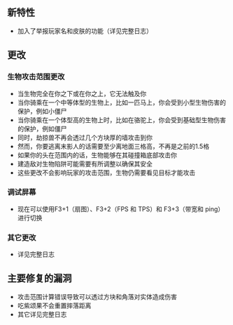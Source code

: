 ## 新特性
* 加入了举报玩家名和皮肤的功能（详见完整日志）
## 更改
### 生物攻击范围更改
* 当生物完全在你之下或在你之上，它无法触及你
* 当你骑乘在一个中等体型的生物上，比如一匹马上，你会受到小型生物伤害的保护，例如小僵尸
* 当你骑乘在一个体型高的生物上时，比如在骆驼上，你会受到基础型生物伤害的保护，例如僵尸
* 同时，劫掠兽不再会透过几个方块厚的墙攻击到你
* 然而，你要逃离末影人的话需要至少离地面三格高，不再是之前的1.5格
* 如果你的头在范围内的话，生物能够在其碰撞箱底部攻击你
* 建造敌对生物陷阱可能需要有所调整以确保其安全
* 这些更改不会影响玩家的攻击范围，生物仍需要看见目标才能攻击
### 调试屏幕
* 现在可以使用F3+1（扇图）、F3+2（FPS 和 TPS）和 F3+3（带宽和 ping）进行切换
### 其它更改
* 详见完整日志
## 主要修复的漏洞
* 攻击范围计算错误导致可以透过方块和角落对实体造成伤害
* 吃紫颂果不会重置摔落距离
* 其它详见完整日志
